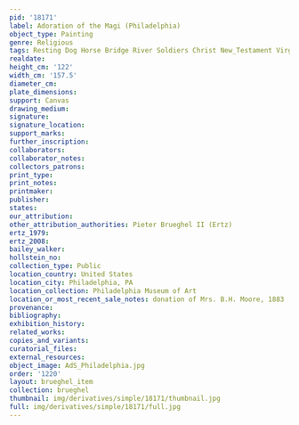 ```yaml
---
pid: '18171'
label: Adoration of the Magi (Philadelphia)
object_type: Painting
genre: Religious
tags: Resting Dog Horse Bridge River Soldiers Christ New_Testament Virgin_Mary
realdate: 
height_cm: '122'
width_cm: '157.5'
diameter_cm: 
plate_dimensions: 
support: Canvas
drawing_medium: 
signature: 
signature_location: 
support_marks: 
further_inscription: 
collaborators: 
collaborator_notes: 
collectors_patrons: 
print_type: 
print_notes: 
printmaker: 
publisher: 
states: 
our_attribution: 
other_attribution_authorities: Pieter Brueghel II (Ertz)
ertz_1979: 
ertz_2008: 
bailey_walker: 
hollstein_no: 
collection_type: Public
location_country: United States
location_city: Philadelphia, PA
location_collection: Philadelphia Museum of Art
location_or_most_recent_sale_notes: donation of Mrs. B.H. Moore, 1883
provenance: 
bibliography: 
exhibition_history: 
related_works: 
copies_and_variants: 
curatorial_files: 
external_resources: 
object_image: AdS_Philadelphia.jpg
order: '1220'
layout: brueghel_item
collection: brueghel
thumbnail: img/derivatives/simple/18171/thumbnail.jpg
full: img/derivatives/simple/18171/full.jpg
---
```

